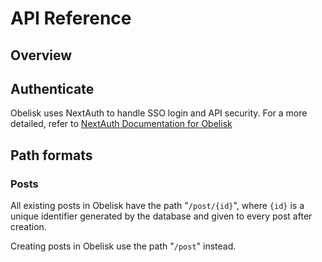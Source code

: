 # API Reference

## Overview


## Authenticate
Obelisk uses NextAuth to handle SSO login and API security.
For a more detailed, refer to [NextAuth Documentation for Obelisk](/nextauth-01.doc.md)

## Path formats
### Posts
All existing posts in Obelisk have the path "`/post/{id}`", where `{id}` is a unique identifier generated by the database and given to every post after creation.

Creating posts in Obelisk use the path "`/post`" instead.
